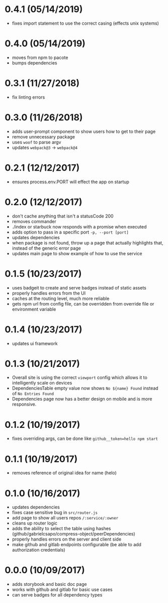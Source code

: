 # 0.4.1 (05/14/2019)

- fixes import statement to use the correct casing (effects unix systems)

# 0.4.0 (05/14/2019)

- moves from npm to pacote
- bumps dependencies

# 0.3.1 (11/27/2018)

- fix linting errors

# 0.3.0 (11/26/2018)

- adds user-prompt component to show users how to get to their page
- remove unnecessary package
- uses `woof` to parse argv
- updates `webpack@3` -> `webpack@4`

# 0.2.1 (12/12/2017)

- ensures process.env.PORT will effect the app on startup

# 0.2.0 (12/12/2017)

- don't cache anything that isn't a statusCode 200
- removes commander
- ./index or starbuck now responds with a promise when executed
- adds option to pass in a specific port `-p, --port [port]`
- updates dependencies
- when package is not found, throw up a page that actually highlights that, instead of the generic error page
- updates main page to show example of how to use the service

# 0.1.5 (10/23/2017)

- uses badgeit to create and serve badges instead of static assets
- properly handles errors from the UI
- caches at the routing level, much more reliable
- gets npm url from config file, can be overridden from override file or environment variable

# 0.1.4 (10/23/2017)

- updates ui framework

# 0.1.3 (10/21/2017)

- Overall site is using the correct `viewport` config which allows it to intelligently scale on devices
- DependenciesTable empty value now shows `No ${name} Found` instead of `No Entries Found`
- Dependencies page now has a better design on mobile and is more responsive.  

# 0.1.2 (10/19/2017)

- fixes overriding args, can be done like `github__token=hello npm start`

# 0.1.1 (10/19/2017)

- removes reference of original idea for name (helo)

# 0.1.0 (10/16/2017)

- updates dependencies
- fixes case sensitive bug in `src/router.js`
- add page to show all users repos `/:service/:owner`
- cleans up router logic
- adds the ability to select the table using hashes (github/gabrielcsapo/compress-object/peerDependencies)
- properly handles errors on the server and client side
- make github and gitlab endpoints configurable (be able to add authorization credentials)

# 0.0.0 (10/09/2017)

- adds storybook and basic doc page
- works with github and gitlab for basic use cases
- can serve badges for all dependency types
